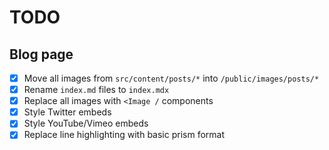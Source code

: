 # TODO

## Blog page

- [x] Move all images from `src/content/posts/*` into `/public/images/posts/*`
- [x] Rename `index.md` files to `index.mdx`
- [x] Replace all images with `<Image /` components
- [x] Style Twitter embeds
- [x] Style YouTube/Vimeo embeds
- [x] Replace line highlighting with basic prism format

